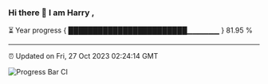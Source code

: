 ### Hi there 👋 I am Harry , 

⏳ Year progress { ████████████████████████▁▁▁▁▁▁ } 81.95 %

---

⏰ Updated on Fri, 27 Oct 2023 02:24:14 GMT

![Progress Bar CI](https://github.com/duykhang68/duykhang68/workflows/Progress%20Bar%20CI/badge.svg)
